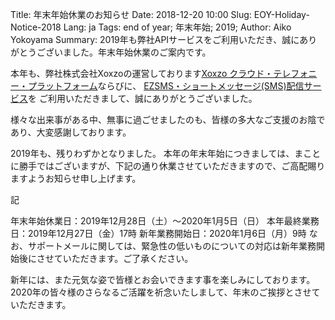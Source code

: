 Title: 年末年始休業のお知らせ 
Date: 2018-12-20 10:00 
Slug: EOY-Holiday-Notice-2018 
Lang: ja 
Tags: end of year; 年末年始; 2019; Author: Aiko Yokoyama 
Summary: 2019年も弊社APIサービスをご利用いただき、誠にありがとうございました。年末年始休業のご案内です。

本年も、弊社株式会社Xoxzoの運営しております[Xoxzo クラウド・テレフォニー・プラットフォーム](https://www.xoxzo.com/ja/)ならびに、
[EZSMS・ショートメッセージ(SMS)配信サービス](https://www.ezsms.biz/ja/)を ご利用いただきまして、誠にありがとうございました。

様々な出来事がある中、無事に過ごせましたのも、皆様の多大なご支援のお陰であり、大変感謝しております。

2019年も、残りわずかとなりました。
本年の年末年始につきましては、まことに勝手ではございますが、下記の通り休業させていただきますので、ご高配賜りますようお知らせ申し上げます。

記

年末年始休業日：2019年12月28日（土）～2020年1月5日（日）
本年最終業務日：2019年12月27日（金）17時
新年業務開始日：2020年1月6日（月）9時
なお、サポートメールに関しては、緊急性の低いものについての対応は新年業務開始後にさせていただきます。ご了承ください。

新年には、また元気な姿で皆様とお会いできます事を楽しみにしております。
2020年の皆々様のさらなるご活躍を祈念いたしまして、年末のご挨拶とさせていただきます。


